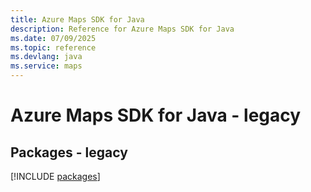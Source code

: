 ```yaml
---
title: Azure Maps SDK for Java
description: Reference for Azure Maps SDK for Java
ms.date: 07/09/2025
ms.topic: reference
ms.devlang: java
ms.service: maps
---
```

# Azure Maps SDK for Java - legacy
## Packages - legacy
[!INCLUDE [packages](maps-index.md)]